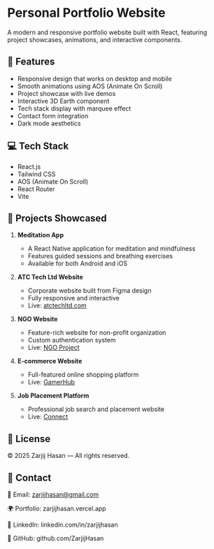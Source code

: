 # Personal Portfolio Website

A modern and responsive portfolio website built with React, featuring project showcases, animations, and interactive components.

## 🚀 Features

- Responsive design that works on desktop and mobile
- Smooth animations using AOS (Animate On Scroll)
- Project showcase with live demos
- Interactive 3D Earth component
- Tech stack display with marquee effect
- Contact form integration
- Dark mode aesthetics

## 💻 Tech Stack

- React.js
- Tailwind CSS
- AOS (Animate On Scroll)
- React Router
- Vite

## 📱 Projects Showcased

1. **Meditation App**

   - A React Native application for meditation and mindfulness
   - Features guided sessions and breathing exercises
   - Available for both Android and iOS

2. **ATC Tech Ltd Website**

   - Corporate website built from Figma design
   - Fully responsive and interactive
   - Live: [atctechltd.com](https://www.atctechltd.com/)

3. **NGO Website**

   - Feature-rich website for non-profit organization
   - Custom authentication system
   - Live: [NGO Project](https://ngo-project-one.vercel.app/)

4. **E-commerce Website**

   - Full-featured online shopping platform
   - Live: [GamerHub](https://gamerhub-a999a.web.app/)

5. **Job Placement Platform**
   - Professional job search and placement website
   - Live: [Connect](https://connet-app.web.app/)

## 📄 License

© 2025 Zarjij Hasan — All rights reserved.

## 🤝 Contact

📧 Email: zarjijhasan@gmail.com

🌍 Portfolio: zarjijhasan.vercel.app

💼 LinkedIn: linkedin.com/in/zarjijhasan

🐙 GitHub: github.com/ZarjijHasan
